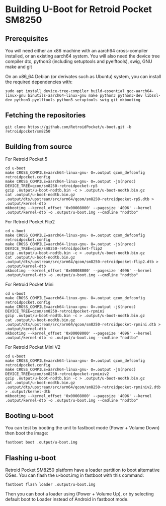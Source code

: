 # Building U-Boot for Retroid Pocket SM8250

## Prerequisites

You will need either an x86 machine with an aarch64 cross-compiler installed, or an existing aarch64 system. You will also need the device tree compiler dtc, python3 (including setuptools and pyelftools), swig, GNU make and git

On an x86_64 Debian (or derivates such as Ubuntu) system, you can install the required dependencies with:
```
sudo apt install device-tree-compiler build-essential gcc-aarch64-linux-gnu binutils-aarch64-linux-gnu make python3 python3-dev libssl-dev python3-pyelftools python3-setuptools swig git mkbootimg
```

## Fetching the repositories
`git clone https://github.com/RetroidPocket/u-boot.git -b retroidpocket/sm8250`

## Building from source

For Retroid Pocket 5
```
cd u-boot
make CROSS_COMPILE=aarch64-linux-gnu- O=.output qcom_defconfig retroidpocket.config
make CROSS_COMPILE=aarch64-linux-gnu- O=.output -j$(nproc) DEVICE_TREE=qcom/sm8250-retroidpocket-rp5
gzip .output/u-boot-nodtb.bin -c > .output/u-boot-nodtb.bin.gz
cat .output/u-boot-nodtb.bin.gz .output/dts/upstream/src/arm64/qcom/sm8250-retroidpocket-rp5.dtb > .output/kernel-dtb
mkbootimg --kernel_offset '0x00008000' --pagesize '4096' --kernel .output/kernel-dtb -o .output/u-boot.img --cmdline "nodtbo"
```
For Retroid Pocket Flip2
```
cd u-boot
make CROSS_COMPILE=aarch64-linux-gnu- O=.output qcom_defconfig retroidpocket.config
make CROSS_COMPILE=aarch64-linux-gnu- O=.output -j$(nproc) DEVICE_TREE=qcom/sm8250-retroidpocket-flip2
gzip .output/u-boot-nodtb.bin -c > .output/u-boot-nodtb.bin.gz
cat .output/u-boot-nodtb.bin.gz .output/dts/upstream/src/arm64/qcom/sm8250-retroidpocket-flip2.dtb > .output/kernel-dtb
mkbootimg --kernel_offset '0x00008000' --pagesize '4096' --kernel .output/kernel-dtb -o .output/u-boot.img --cmdline "nodtbo"
```
For Retroid Pocket Mini
```
cd u-boot
make CROSS_COMPILE=aarch64-linux-gnu- O=.output qcom_defconfig retroidpocket.config
make CROSS_COMPILE=aarch64-linux-gnu- O=.output -j$(nproc) DEVICE_TREE=qcom/sm8250-retroidpocket-rpmini
gzip .output/u-boot-nodtb.bin -c > .output/u-boot-nodtb.bin.gz
cat .output/u-boot-nodtb.bin.gz .output/dts/upstream/src/arm64/qcom/sm8250-retroidpocket-rpmini.dtb > .output/kernel-dtb
mkbootimg --kernel_offset '0x00008000' --pagesize '4096' --kernel .output/kernel-dtb -o .output/u-boot.img --cmdline "nodtbo"
```
For Retroid Pocket Mini V2
```
cd u-boot
make CROSS_COMPILE=aarch64-linux-gnu- O=.output qcom_defconfig retroidpocket.config
make CROSS_COMPILE=aarch64-linux-gnu- O=.output -j$(nproc) DEVICE_TREE=qcom/sm8250-retroidpocket-rpminiv2
gzip .output/u-boot-nodtb.bin -c > .output/u-boot-nodtb.bin.gz
cat .output/u-boot-nodtb.bin.gz .output/dts/upstream/src/arm64/qcom/sm8250-retroidpocket-rpminiv2.dtb > .output/kernel-dtb
mkbootimg --kernel_offset '0x00008000' --pagesize '4096' --kernel .output/kernel-dtb -o .output/u-boot.img --cmdline "nodtbo"
```

## Booting u-boot
You can test by booting the unit to fastboot mode (Power + Volume Down) then boot the image:

`fastboot boot .output/u-boot.img`

## Flashing u-boot
Retroid Pocket SM8250 platform have a loader partition to boot alternative OSes.
You can flash the u-boot.img in fastboot with this command:

`fastboot flash loader .output/u-boot.img`

Then you can boot a loader using (Power + Volume Up), or by selecting default boot to Loader instead of Android in fastboot mode.
